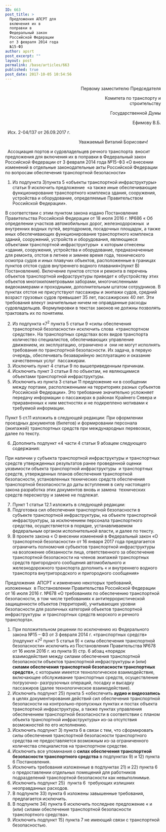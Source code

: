 ```yaml
---
ID: 663
post_title: >
  Предложения АПСРТ для
  включения их в
  поправки в
  Федеральный закон
  Российской Федерации
  от 3 февраля 2014 года
  №15-ФЗ
author: apsrt
post_excerpt: ""
layout: post
permalink: /base/articles/663
published: true
post_date: 2017-10-05 10:54:56
---
```

<p style="text-align: right;">Первому заместителю Председателя</p>
<p style="text-align: right;">                                                                Комитета по транспорту и строительству</p>
<p style="text-align: right;">                                                                Государственной Думы</p>
<p style="text-align: right;">                                                                Ефимову В.Б.</p>
&nbsp;
Исх. 2-04/137 от 26.09.2017 г.
&nbsp;
<p style="text-align: center;">                                                  Уважаемый Виталий Борисович!</p>
&nbsp;
Ассоциация портов и судовладельцев речного транспорта  вносит предложения для включения их в поправки в Федеральный закон Российской Федерации от 3 февраля 2014 года №15-ФЗ «О внесении изменений в отдельные законодательные акты Российской Федерации по вопросам обеспечения транспортной безопасности»
<ol>
 	<li>Из подпункта 3)пункта 5 «объекты транспортной инфраструктуры» статьи 9 исключить предложение  «а также иные обеспечивающие функционирование транспортного комплекса здания, сооружения, устройства и оборудование, определяемые Правительством Российской Федерации».</li>
</ol>
В соответствии с этим пунктом закона издано Постановление Правительства Российской Федерации от 18 июля 2016 г. №686 « Об определении участков автомобильных дорог, железнодорожных  и внутренних водных путей, вертодромов, посадочных площадок, а также иных обеспечивающих функционирование транспортного комплекса зданий, сооружений, устройств и оборудования, являющиеся  объектами транспортной инфраструктуры»  к которым отнесены «здания, сооружения, устройства и оборудование, предназначенные для ремонта, отстоя в летнее и зимнее время года, технического осмотра судов и иных плавучих объектов, расположенные в границах пунктов отстоя судов внутреннего водного плавания»(пункт В) Постановления). Включение пунктов отстоя и ремонта в перечень объектов транспортной инфраструктуры приведет к обустройству этих объектов многокилометровыми заборами, многочисленными видеокамерами и проходными, дополнительным штатом сотрудников. В пунктах отстоя не присутствуют пассажиры и экипажи судов, средний возраст грузовых судов превышает 35 лет, пассажирских 40 лет. Эти требования влекут значительные ничем не оправданные расходы судовладельцев. Формулировки в текстах законов не должны позволять трактовать их по понятиям.
<ol start="2">
 	<li>Из подпункта «7<sup>2</sup> пункта 5 статьи 9 «силы обеспечения транспортной безопасности» исключить слова  «транспортном средстве». На транспортных средствах всех видов транспорта количество специалистов, обеспечивающих управление движением, их эксплуатацию, ограничено и  они не могут исполнять требования по транспортной безопасности. Их задача, в первую очередь, обеспечивать безаварийную эксплуатацию и оказание качественных услуг  пассажирам.</li>
 	<li>Исключить пункт 4 статьи 9 по вышеприведенным причинам.</li>
 	<li>Исключить пункт 3 статьи 8 по объектам, не являющимися объектами транспортной инфраструктуры.</li>
 	<li>Исключить из пункта 3 статьи 11 предложение «и в сообщении между портами, расположенными на территориях разных субъектов Российской Федерации». Это требование значительно усложняет передачу информации о пассажирах в районах Крайнего Севера и приравненных к ним местностях и не подкреплено мотивами к требуемой информации.</li>
</ol>
Пункт 5 ст.11 изложить в следующей редакции:
При оформлении проездных документов (билетов) и формировании персонала (экипажей) транспортных средств при международных перевозках, далее по тексту.
<ol start="6">
 	<li>Дополнить подпункт «4 части 4 статьи 9 абзацем следующего содержания:</li>
</ol>
При наличии у субъекта транспортной инфраструктуры и транспортных средств утвержденных результатов ранее проведенной оценки  уязвимости объекта транспортной инфраструктуры  и транспортных средств, утвержденных планов обеспечения транспортной безопасности, установленных технических средств обеспечения транспортной безопасности до даты вступления в силу настоящего закона разработка этих документов вновь и замена  технических средств пересмотру и замене не подлежат.
<ol start="7">
 	<li>Пункт 1 статьи 12.1 изложить в следующей редакции:</li>
 	<li>Подготовка сил обеспечения транспортной безопасности в субъекте транспортной инфраструктуры, на объекте транспортной инфраструктуры, за исключением персонала транспортного средства, осуществляется в порядке, устанавливаемом федеральным органом исполнительной власти, и далее по тексту.</li>
 	<li>В проекте закона « О внесении изменений в Федеральный закон «О транспортной безопасности» от 16 января 2017 года предлагается ограничить полномочия субъектов транспортной инфраструктуры на возложение обязанности лица, ответственного за обеспечение транспортной безопасности на членов экипажей транспортных средств пригородного сообщения автомобильного и железнодорожного транспорта дополнить « и внутреннего водного транспорта внутригородского и пригородного сообщения»</li>
</ol>
Предложения  АПСРТ к изменению некоторых требований, изложенных  в Постановлении Правительства Российской Федерации от 16 июля 2016 г. №678 «О требованиях по обеспечению транспортной безопасности, в том числе требованиях к антитеррористической защищенности объектов (территорий), учитывающих уровни безопасности для различных категорий объектов транспортной инфраструктуры  и транспортных средств морского и речного транспорта».
<ol>
 	<li>При положительном решении по исключению из Федерального закона №15 – ФЗ от 3 февраля 2014 г. «транспортных средств» (подпункт «7<sup>2</sup> пункт 5 статья 9) « силы обеспечения транспортной безопасности» исключить из Постановления Правительства №678 от 16 июля 2016 г. из пункта 9) стр. 6 абзац «порядок взаимодействия между силами обеспечения транспортной безопасности объектов транспортной инфраструктуры и (или) <strong>силами обеспечения транспортной безопасности транспортных средств», </strong>с которыми имеется технологическое взаимодействие, включающее обслуживание транспортных средств, осуществление погрузочно- разгрузочных операций, посадку и высадку пассажиров (далее технологическое взаимодействие).</li>
 	<li>Исключить подпункт 25) пункта 5 «обеспечить <strong>аудио и видеозапись</strong> в целях документирования действий сил обеспечения транспортной безопасности на контрольно-пропускных пунктах и постах объекта транспортной инфраструктуры, а также пунктах управления обеспечением транспортной безопасности в соответствии с планом объекта транспортной инфраструктуры» из-за отсутствия возможностей по его исполнению.</li>
 	<li>Исключить подпункт 3) пункта 6 в связи с тем, что сформировать силы обеспечения транспортной безопасности транспортного средства не предоставляется возможным из-за ограниченного количества специалистов на транспортном средстве.</li>
 	<li>Исключить все упоминания о <strong>силах обеспечения транспортной безопасности транспортного средства</strong> в подпунктах 9) и 12) пункта 6 Постановления.</li>
 	<li>Исключить требования изложенные в подпунктах 21) и 22) пункта 6 о предоставлении отдельных помещений для работников подразделений транспортной безопасности как невыполнимые.</li>
 	<li>Исключить подпункт 25)  пункта 6  требующих излишних неоправданных расходов.</li>
 	<li>В подпункте 33) пункта 6 изложены завышенные требования, предлагается исключить.</li>
 	<li>В подпункте 34) пункта 6 исключить последнее предложение « и (или) силами обеспечения транспортной безопасности транспортного средства».</li>
 	<li>Исключить подпункт 15) пункта 7 не имеющий связи с транспортной безопасностью.</li>
</ol>
&nbsp;